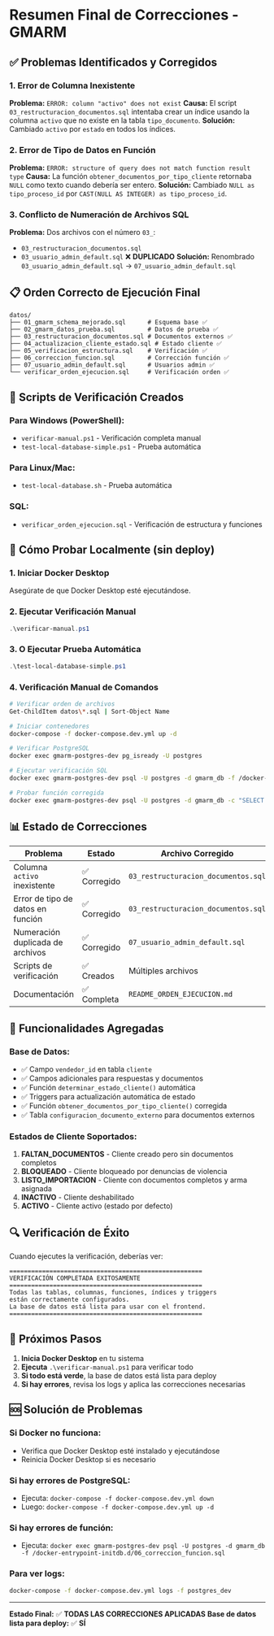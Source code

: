 # Resumen Final de Correcciones - GMARM

## ✅ Problemas Identificados y Corregidos

### 1. Error de Columna Inexistente
**Problema:** `ERROR: column "activo" does not exist`
**Causa:** El script `03_restructuracion_documentos.sql` intentaba crear un índice usando la columna `activo` que no existe en la tabla `tipo_documento`.
**Solución:** Cambiado `activo` por `estado` en todos los índices.

### 2. Error de Tipo de Datos en Función
**Problema:** `ERROR: structure of query does not match function result type`
**Causa:** La función `obtener_documentos_por_tipo_cliente` retornaba `NULL` como texto cuando debería ser entero.
**Solución:** Cambiado `NULL as tipo_proceso_id` por `CAST(NULL AS INTEGER) as tipo_proceso_id`.

### 3. Conflicto de Numeración de Archivos SQL
**Problema:** Dos archivos con el número `03_`:
- `03_restructuracion_documentos.sql`
- `03_usuario_admin_default.sql` ❌ **DUPLICADO**
**Solución:** Renombrado `03_usuario_admin_default.sql` → `07_usuario_admin_default.sql`

## 📋 Orden Correcto de Ejecución Final

```
datos/
├── 01_gmarm_schema_mejorado.sql      # Esquema base ✅
├── 02_gmarm_datos_prueba.sql         # Datos de prueba ✅
├── 03_restructuracion_documentos.sql # Documentos externos ✅
├── 04_actualizacion_cliente_estado.sql # Estado cliente ✅
├── 05_verificacion_estructura.sql    # Verificación ✅
├── 06_correccion_funcion.sql         # Corrección función ✅
├── 07_usuario_admin_default.sql      # Usuarios admin ✅
└── verificar_orden_ejecucion.sql     # Verificación orden ✅
```

## 🔧 Scripts de Verificación Creados

### Para Windows (PowerShell):
- `verificar-manual.ps1` - Verificación completa manual
- `test-local-database-simple.ps1` - Prueba automática

### Para Linux/Mac:
- `test-local-database.sh` - Prueba automática

### SQL:
- `verificar_orden_ejecucion.sql` - Verificación de estructura y funciones

## 🚀 Cómo Probar Localmente (sin deploy)

### 1. Iniciar Docker Desktop
Asegúrate de que Docker Desktop esté ejecutándose.

### 2. Ejecutar Verificación Manual
```powershell
.\verificar-manual.ps1
```

### 3. O Ejecutar Prueba Automática
```powershell
.\test-local-database-simple.ps1
```

### 4. Verificación Manual de Comandos
```bash
# Verificar orden de archivos
Get-ChildItem datos\*.sql | Sort-Object Name

# Iniciar contenedores
docker-compose -f docker-compose.dev.yml up -d

# Verificar PostgreSQL
docker exec gmarm-postgres-dev pg_isready -U postgres

# Ejecutar verificación SQL
docker exec gmarm-postgres-dev psql -U postgres -d gmarm_db -f /docker-entrypoint-initdb.d/verificar_orden_ejecucion.sql

# Probar función corregida
docker exec gmarm-postgres-dev psql -U postgres -d gmarm_db -c "SELECT obtener_documentos_por_tipo_cliente('Civil');"
```

## 📊 Estado de Correcciones

| Problema | Estado | Archivo Corregido |
|----------|--------|-------------------|
| Columna `activo` inexistente | ✅ Corregido | `03_restructuracion_documentos.sql` |
| Error de tipo de datos en función | ✅ Corregido | `03_restructuracion_documentos.sql` |
| Numeración duplicada de archivos | ✅ Corregido | `07_usuario_admin_default.sql` |
| Scripts de verificación | ✅ Creados | Múltiples archivos |
| Documentación | ✅ Completa | `README_ORDEN_EJECUCION.md` |

## 🎯 Funcionalidades Agregadas

### Base de Datos:
- ✅ Campo `vendedor_id` en tabla `cliente`
- ✅ Campos adicionales para respuestas y documentos
- ✅ Función `determinar_estado_cliente()` automática
- ✅ Triggers para actualización automática de estado
- ✅ Función `obtener_documentos_por_tipo_cliente()` corregida
- ✅ Tabla `configuracion_documento_externo` para documentos externos

### Estados de Cliente Soportados:
1. **FALTAN_DOCUMENTOS** - Cliente creado pero sin documentos completos
2. **BLOQUEADO** - Cliente bloqueado por denuncias de violencia
3. **LISTO_IMPORTACION** - Cliente con documentos completos y arma asignada
4. **INACTIVO** - Cliente deshabilitado
5. **ACTIVO** - Cliente activo (estado por defecto)

## 🔍 Verificación de Éxito

Cuando ejecutes la verificación, deberías ver:
```
=====================================================
VERIFICACIÓN COMPLETADA EXITOSAMENTE
=====================================================
Todas las tablas, columnas, funciones, índices y triggers
están correctamente configurados.
La base de datos está lista para usar con el frontend.
=====================================================
```

## 📝 Próximos Pasos

1. **Inicia Docker Desktop** en tu sistema
2. **Ejecuta** `.\verificar-manual.ps1` para verificar todo
3. **Si todo está verde**, la base de datos está lista para deploy
4. **Si hay errores**, revisa los logs y aplica las correcciones necesarias

## 🆘 Solución de Problemas

### Si Docker no funciona:
- Verifica que Docker Desktop esté instalado y ejecutándose
- Reinicia Docker Desktop si es necesario

### Si hay errores de PostgreSQL:
- Ejecuta: `docker-compose -f docker-compose.dev.yml down`
- Luego: `docker-compose -f docker-compose.dev.yml up -d`

### Si hay errores de función:
- Ejecuta: `docker exec gmarm-postgres-dev psql -U postgres -d gmarm_db -f /docker-entrypoint-initdb.d/06_correccion_funcion.sql`

### Para ver logs:
```bash
docker-compose -f docker-compose.dev.yml logs -f postgres_dev
```

---

**Estado Final:** ✅ **TODAS LAS CORRECCIONES APLICADAS**
**Base de datos lista para deploy:** ✅ **SÍ** 